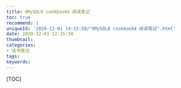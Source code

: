 ```yaml
---
title: 《MySQL8 cookbook》 阅读笔记
toc: true
recommend: 1
uniqueId: '2020-12-01 14:15:50/"《MySQL8 cookbook》 阅读笔记".html'
date: 2020-12-01 22:15:50
thumbnail:
categories:
- 读书笔记
tags:
keywords:
---
```


[TOC]

<!--more-->

